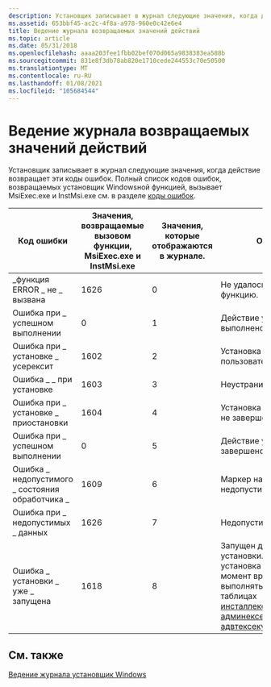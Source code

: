 ```yaml
---
description: Установщик записывает в журнал следующие значения, когда действие возвращает эти коды ошибок. Полный список кодов ошибок, возвращаемых установщик Windowsной функцией, вызывает MsiExec.exe и InstMsi.exe см. в разделе Коды ошибок.
ms.assetid: 653bbf45-ac2c-4f8a-a978-960e0c42e6e4
title: Ведение журнала возвращаемых значений действий
ms.topic: article
ms.date: 05/31/2018
ms.openlocfilehash: aaaa203fee1fbb02bef070d065a9838383ea588b
ms.sourcegitcommit: 831e8f3db78ab820e1710cede244553c70e50500
ms.translationtype: MT
ms.contentlocale: ru-RU
ms.lasthandoff: 01/08/2021
ms.locfileid: "105684544"
---
```

# <a name="logging-of-action-return-values"></a>Ведение журнала возвращаемых значений действий

Установщик записывает в журнал следующие значения, когда действие возвращает эти коды ошибок. Полный список кодов ошибок, возвращаемых установщик Windowsной функцией, вызывает MsiExec.exe и InstMsi.exe см. в разделе [коды ошибок](error-codes.md).



| Код ошибки                       | Значения, возвращаемые вызовом функции, MsiExec.exe и InstMsi.exe | Значения, которые отображаются в журнале. | Описание                                                                                                                                                                                                                                                                     |
|----------------------------------|----------------------------------------------------------------|--------------------------------|---------------------------------------------------------------------------------------------------------------------------------------------------------------------------------------------------------------------------------------------------------------------------------|
| \_функция ERROR \_ не \_ вызвана     | 1626                                                           | 0                              | Не удалось выполнить функцию.                                                                                                                                                                                                                                               |
| Ошибка при \_ успешном выполнении                   | 0                                                              | 1                              | Действие успешно выполнено.                                                                                                                                                                                                                                               |
| Ошибка при \_ установке \_ усерексит         | 1602                                                           | 2                              | Установка отменена пользователем.                                                                                                                                                                                                                                                   |
| Ошибка \_ \_ при установке          | 1603                                                           | 3                              | Неустранимая ошибка.                                                                                                                                                                                                                                                                  |
| Ошибка при \_ установке \_ приостановки          | 1604                                                           | 4                              | Установка приостановлена, не завершена.                                                                                                                                                                                                                                         |
| Ошибка при \_ успешном выполнении                   | 0                                                              | 5                              | Действие успешно завершено.                                                                                                                                                                                                                                              |
| Ошибка \_ недопустимого \_ состояния обработчика \_    | 1609                                                           | 6                              | Маркер находится в недопустимом состоянии.                                                                                                                                                                                                                                              |
| Ошибка при \_ недопустимых \_ данных             | 1626                                                           | 7                              | Недопустимые данные.                                                                                                                                                                                                                                                            |
| Ошибка \_ установки \_ уже \_ запущена | 1618                                                           | 8                              | Запущен другой процесс установки. Только одна установка в каждый момент времени может выполнять действия в таблицах [инсталлексекутесекуенце](installexecutesequence-table.md), [админексекутесекуенце](adminexecutesequence-table.md)или [адвтексекутесекуенце](advtexecutesequence-table.md) . |



 

## <a name="related-topics"></a>См. также

<dl> <dt>

[Ведение журнала установщик Windows](windows-installer-logging.md)
</dt> </dl>

 

 




